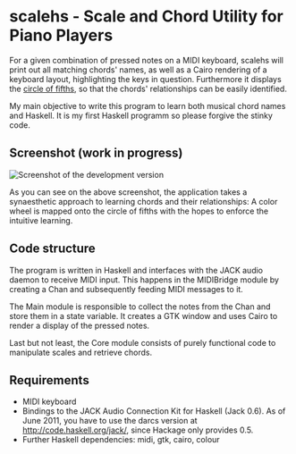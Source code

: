scalehs - Scale and Chord Utility for Piano Players
===================================================

For a given combination of pressed notes on a MIDI keyboard, scalehs will
print out all matching chords' names, as well as a Cairo rendering of a keyboard layout, highlighting the keys in question. Furthermore it displays the [circle of fifths](http://en.wikipedia.org/wiki/Circle_of_fifths), so that the chords' relationships can be easily identified.

My main objective to write this program to learn both musical chord names and Haskell. It is my first Haskell programm so please forgive the stinky code.

Screenshot (work in progress)
---------------------------------

![Screenshot of the development version](/lordi/scalehs/raw/master/screenshot.png)

As you can see on the above screenshot, the application takes a synaesthetic approach to learning chords and their relationships: A color wheel is mapped onto the circle of fifths with the hopes to enforce the intuitive learning.

Code structure
--------------

The program is written in Haskell and interfaces with the JACK audio daemon to
receive MIDI input. This happens in the MIDIBridge module by creating a Chan
and subsequently feeding MIDI messages to it.

The Main module is responsible to collect the notes from the Chan and store
them in a state variable. It creates a GTK window and uses Cairo to render a
display of the pressed notes.

Last but not least, the Core module consists of purely functional code to
manipulate scales and retrieve chords.

Requirements
------------

 * MIDI keyboard
 * Bindings to the JACK Audio Connection Kit for Haskell (Jack 0.6). As of
   June 2011, you have to use the darcs version at
   http://code.haskell.org/jack/, since Hackage only provides 0.5.
 * Further Haskell dependencies: midi, gtk, cairo, colour
